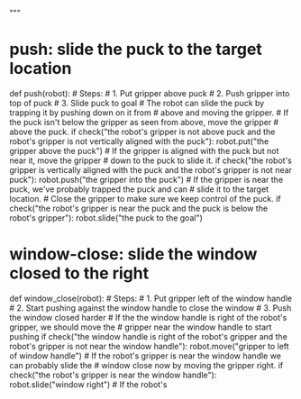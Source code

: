 
"""

# push: slide the puck to the target location
def push(robot):
    # Steps:
    #  1. Put gripper above puck
    #  2. Push gripper into top of puck
    #  3. Slide puck to goal
    # The robot can slide the puck by trapping it by pushing down on it from
    # above and moving the gripper.
    # If the puck isn't below the gripper as seen from above, move the gripper
    # above the puck.
    if check("the robot's gripper is not above puck and the robot's gripper is not vertically aligned with the puck"):
        robot.put("the gripper above the puck")
    # If the gripper is aligned with the puck but not near it, move the gripper
    # down to the puck to slide it.
    if check("the robot's gripper is vertically aligned with the puck and the robot's gripper is not near puck"):
        robot.push("the gripper into the puck")
    # If the gripper is near the puck, we've probably trapped the puck and can
    # slide it to the target location.
    # Close the gripper to make sure we keep control of the puck.
    if check("the robot's gripper is near the puck and the puck is below the robot's gripper"):
        robot.slide("the puck to the goal")


# window-close: slide the window closed to the right
def window_close(robot):
    # Steps:
    #  1. Put gripper left of the window handle
    #  2. Start pushing against the window handle to close the window
    #  3. Push the window closed harder
    # If the the window handle is right of the robot's gripper, we should move the
    # gripper near the window handle to start pushing
    if check("the window handle is right of the robot's gripper and the robot's gripper is not near the window handle"):
        robot.move("gripper to left of window handle")
    # If the robot's gripper is near the window handle we can probably slide the
    # window close now by moving the gripper right.
    if check("the robot's gripper is near the window handle"):
        robot.slide("window right")
    # If the robot's